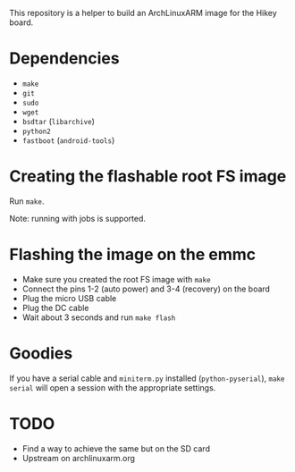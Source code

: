 This repository is a helper to build an ArchLinuxARM image for the Hikey board.


Dependencies
============

- `make`
- `git`
- `sudo`
- `wget`
- `bsdtar` (`libarchive`)
- `python2`
- `fastboot` (`android-tools`)


Creating the flashable root FS image
====================================

Run `make`.

Note: running with jobs is supported.

Flashing the image on the emmc
==============================

- Make sure you created the root FS image with `make`
- Connect the pins 1-2 (auto power) and 3-4 (recovery) on the board
- Plug the micro USB cable
- Plug the DC cable
- Wait about 3 seconds and run `make flash`


Goodies
=======

If you have a serial cable and `miniterm.py` installed (`python-pyserial`),
`make serial` will open a session with the appropriate settings.


TODO
====

- Find a way to achieve the same but on the SD card
- Upstream on archlinuxarm.org
